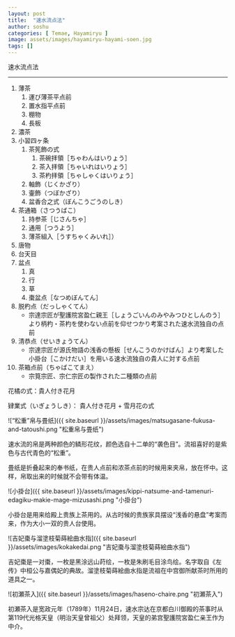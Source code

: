 ```yaml
---
layout: post
title:  "速水流点法"
author: soshu
categories: [ Temae, Hayamiryu ]
image: assets/images/hayamiryu-hayami-soen.jpg
tags: []
---
```


速水流点法

----

1. 薄茶
    1. 運び薄茶平点前
    2. 置水指平点前
    3. 棚物
    4. 長板
2. 濃茶
3. 小習四ヶ条
    1. 茶筅飾の式
        1. 茶碗拝領［ちゃわんはいりょう］
        2. 茶入拝領［ちゃいれはいりょう］
        3. 茶杓拝領［ちゃしゃくはいりょう］
    2. 軸飾（じくかざり）
    3. 壷飾（つぼかざり）
    4. 盆香合之式（ぼんこうごうのしき）
4. 茶通箱（さつうばこ）
    1. 持参茶［じさんちゃ］
    2. 通用［つうよう］
    3. 薄茶組入［うすちゃくみいれ］）
5. 唐物
6. 台天目
7. 盆点
    1. 真
    2. 行
    3. 草
    4. 棗盆点［なつめぼんてん］
8. 脱杓点（だっしゃくてん）
    * 宗達宗匠が聖護院宮盈仁親王［しょうごいんのみやみつひとしんのう］より柄杓・茶杓を使わない点前を仰せつかり考案された速水流独自の点前
9. 清恭点（せいきょうてん）
    * 宗達宗匠が源氏物語の浅香の懸板［せんこうのかけばん］より考案した小掛台［こかけだい］を用いる速水流独自の貴人に対する点前
10. 茶箱点前（ちゃばこてまえ）
    * 宗筧宗匠、宗仁宗匠の製作された二種類の点前

花橘の式：貴人付き花月

肄業式（いぎょうしき）： 貴人付き花月 + 雪月花の式

![“松重”帛与畳纸]({{ site.baseurl }}/assets/images/matsugasane-fukusa-and-tatoushi.png "松重帛与畳纸")

速水流的帛是两种颜色的鳞形花纹，颜色选自十二单的“袭色目”。流祖喜好的是紫色与古代青色的“松重”。

畳纸是折叠起来的奉书纸，在贵人点前和浓茶点前的时候用来夹帛，放在怀中。这样，帛取出来的时候就不会带有体温。

![小掛台]({{ site.baseurl }}/assets/images/kippi-natsume-and-tamenuri-edagiku-makie-mage-mizusashi.png "小掛台")

小掛台是用来给殿上贵族上茶用的。从古时候的贵族家具摆设“浅香的悬盘”考案而来，作为大小一双的贵人台使用。

![吉妃棗与溜塗枝菊蒔絵曲水指]({{ site.baseurl }}/assets/images/kokakedai.png "吉妃棗与溜塗枝菊蒔絵曲水指")

吉妃棗是一对棗，一枚是黑涂远山莳绘，一枚是朱刷毛目涂鸟绘。名字取自《左传》中桓公与嘉偶妃的典故。溜塗枝菊蒔絵曲水指是流祖在中宫御所献茶时所用的道具之一。

![初瀬茶入]({{ site.baseurl }}/assets/images/haseno-chaire.png "初瀬茶入")

初瀬茶入是宽政元年（1789年）11月24日，速水宗达在京都白川御殿的茶事时从第119代光格天皇（明治天皇曾祖父）处拜领，天皇的弟宫聖護院宮盈仁亲王作为中介。
